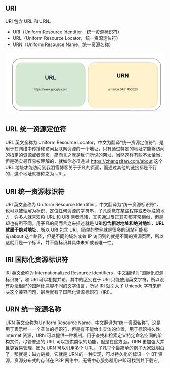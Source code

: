 ## URI

URI 包含 URL 和 URN。

- URI（Uniform Resource Identifier，统一资源标识符）
- URL（Uniform Resource Locator，统一资源定位符）
- URN（Uniform Resource Name，统一资源名称）

![](https://raw.githubusercontent.com/wuqifan1098/picBed/master/20190731223406.png)

## URL 统一资源定位符

URL 英文全称为 Uniform Resource Locator，中文为翻译“统一资源定位符”，是用于在网络中传播和访问互联网资源的一个地址，只有通过特定的地址才能够访问的指定的资源或者网页，简而言之就是我们所说的网址，当然这样有些不太恰当，但是确实最容易被理解的，就如你必须通过 https://zhangzifan.com/about 这个 URL 地址才能访问到我泪雪博客关于子凡的页面，而通过其他的链接都是不行的，这个地址就被称之为 URL。

## URI 统一资源标识符

URI 英文全称为 Uniform Resource Identifier，中文翻译为“统一资源标识符”，也可以被理解为标识、定位任何资源的字符串，子凡感觉在某些程序或者标注的地方，许多人就喜欢将 URL 和 URI 两者混淆，其实通过反正其实都非常相似，但是却也有所不同，用子凡的简而言之来描述就是 **URI包含相对地址和绝对地址，URL 就属于绝对地址**，所以 URI 包含 URI，简单的举例就是很多的网站可能都有/about 这个路径，但是不同的域名或者 IP 访问到的就是不同的资源页面，所以这就只是一个标识，并不能标识其具体未知或者唯一性。

## IRI 国际化资源标识符

IRI 英文全称为 Internationalized Resource Identifiers，中文翻译为“国际化资源标识符”，和 URI 可以相提并论，其中的区别在于 URI 只能使用英文字符，所以没有办法很好的国际化兼容不同的文字语言，所以 IRI 就引入了 Unicode 字符来解决这个兼容问题，最后就有了国际化资源标识符（IRI）。

## URN 统一资源名称

URN 英文全称为 Uniform Resource Name，中文翻译为“统一资源名称”，这是用于表示唯一一个实体的标识符，但是有不能给出实体的位置，用于标识持久性 Internet 资源，URN 可以提供一种机制，用于查找和检索定义特定命名空间的架构文件。尽管普通的 URL 可以提供类似的功能，但是在这方面，URN 更加强大并且更容易管理，因为 URN 可以引用多个 URL。子凡举个最简单的例子大家就明白了，那就是：磁力链接，它就是 URN 的一种实现，可以持久化的标识一个 BT 资源，资源分布式的存储在 P2P 网络中，无需中心服务器用户即可找到并下载它。